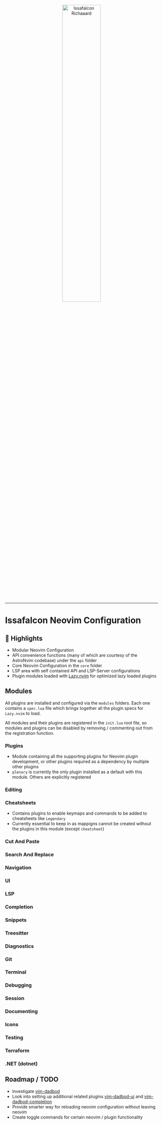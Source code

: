 
<p align="center">
<img src="https://user-images.githubusercontent.com/19861614/213907796-edbb5f52-90b9-438a-bc87-2eb45a3756eb.PNG" width="50%" height="50%" alt="Issafalcon Richaaard" /> 
</p>

<hr>

# Issafalcon Neovim Configuration

## 🚀 Highlights

- Modular Neovim Configuration
- API convenience functions (many of which are courtesy of the AstroNvim codebase) under the `api` folder
- Core Neovim Configuration in the `core` folder
- LSP area with self contained API and LSP-Server configurations
- Plugin modules loaded with [Lazy.nvim](https://github.com/folke/lazy.nvim) for optimized lazy loaded plugins 

## Modules

All plugins are installed and configured via the `modules` folders. Each one contains a `spec.lua` file which brings together all the plugin specs for `Lazy.nvim` to load. 

All modules and their plugins are registered in the `init.lua` root file, so modules and plugins can be disabled by removing / commenting out from the registration function.

### Plugins

- Module containing all the supporting plugins for Neovim plugin development, or other plugins required as a dependency by multiple other plugins
- `plenary` is currently the only plugin installed as a default with this module. Others are explicitly registered

### Editing
### Cheatsheets

- Contains plugins to enable keymaps and commands to be added to cheatsheets like `Legendary` 
- Currently essential to keep in as mappigns cannot be created without the plugins in this module (except `cheatsheet`)

### Cut And Paste
### Search And Replace
### Navigation
### UI
### LSP
### Completion
### Snippets
### Treesitter
### Diagnostics
### Git
### Terminal
### Debugging
### Session
### Documenting
### Icons
### Testing
### Terraform
### .NET (dotnet)

## Roadmap / TODO

- Investigate [vim-dadbod](https://github.com/tpope/vim-dadbod)
 - Look into setting up additional related plugins [vim-dadbod-ui](https://github.com/kristijanhusak/vim-dadbod-ui) and [vim-dadbod-completion](https://github.com/kristijanhusak/vim-dadbod-completion)
- Provide smarter way for reloading neovim configuration without leaving neovim
- Create toggle commands for certain neovim / plugin functionality
